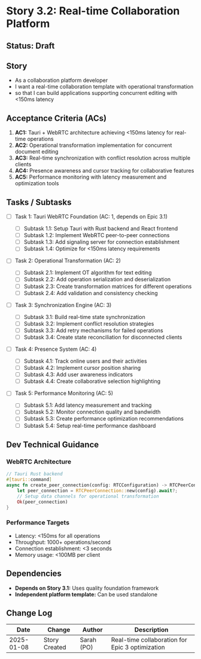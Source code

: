 # Story 3.2: Real-time Collaboration Platform

## Status: Draft

## Story

- As a collaboration platform developer
- I want a real-time collaboration template with operational transformation
- so that I can build applications supporting concurrent editing with <150ms
  latency

## Acceptance Criteria (ACs)

1. **AC1:** Tauri + WebRTC architecture achieving <150ms latency for real-time
   operations
2. **AC2:** Operational transformation implementation for concurrent document
   editing
3. **AC3:** Real-time synchronization with conflict resolution across multiple
   clients
4. **AC4:** Presence awareness and cursor tracking for collaborative features
5. **AC5:** Performance monitoring with latency measurement and optimization
   tools

## Tasks / Subtasks

- [ ] Task 1: Tauri WebRTC Foundation (AC: 1, depends on Epic 3.1)

  - [ ] Subtask 1.1: Setup Tauri with Rust backend and React frontend
  - [ ] Subtask 1.2: Implement WebRTC peer-to-peer connections
  - [ ] Subtask 1.3: Add signaling server for connection establishment
  - [ ] Subtask 1.4: Optimize for <150ms latency requirements

- [ ] Task 2: Operational Transformation (AC: 2)

  - [ ] Subtask 2.1: Implement OT algorithm for text editing
  - [ ] Subtask 2.2: Add operation serialization and deserialization
  - [ ] Subtask 2.3: Create transformation matrices for different operations
  - [ ] Subtask 2.4: Add validation and consistency checking

- [ ] Task 3: Synchronization Engine (AC: 3)

  - [ ] Subtask 3.1: Build real-time state synchronization
  - [ ] Subtask 3.2: Implement conflict resolution strategies
  - [ ] Subtask 3.3: Add retry mechanisms for failed operations
  - [ ] Subtask 3.4: Create state reconciliation for disconnected clients

- [ ] Task 4: Presence System (AC: 4)

  - [ ] Subtask 4.1: Track online users and their activities
  - [ ] Subtask 4.2: Implement cursor position sharing
  - [ ] Subtask 4.3: Add user awareness indicators
  - [ ] Subtask 4.4: Create collaborative selection highlighting

- [ ] Task 5: Performance Monitoring (AC: 5)
  - [ ] Subtask 5.1: Add latency measurement and tracking
  - [ ] Subtask 5.2: Monitor connection quality and bandwidth
  - [ ] Subtask 5.3: Create performance optimization recommendations
  - [ ] Subtask 5.4: Setup real-time performance dashboard

## Dev Technical Guidance

### WebRTC Architecture

```rust
// Tauri Rust backend
#[tauri::command]
async fn create_peer_connection(config: RTCConfiguration) -> RTCPeerConnection {
    let peer_connection = RTCPeerConnection::new(config).await?;
    // Setup data channels for operational transformation
    Ok(peer_connection)
}
```

### Performance Targets

- Latency: <150ms for all operations
- Throughput: 1000+ operations/second
- Connection establishment: <3 seconds
- Memory usage: <100MB per client

## Dependencies

- **Depends on Story 3.1:** Uses quality foundation framework
- **Independent platform template:** Can be used standalone

## Change Log

| Date       | Change        | Author     | Description                                     |
| ---------- | ------------- | ---------- | ----------------------------------------------- |
| 2025-01-08 | Story Created | Sarah (PO) | Real-time collaboration for Epic 3 optimization |
